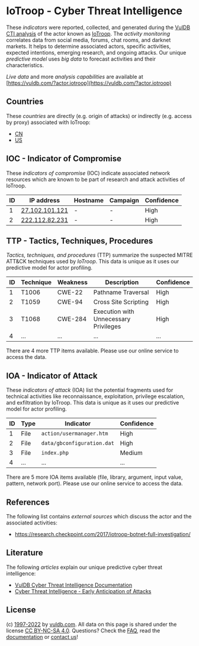 # IoTroop - Cyber Threat Intelligence

These _indicators_ were reported, collected, and generated during the [VulDB CTI analysis](https://vuldb.com/?kb.cti) of the actor known as [IoTroop](https://vuldb.com/?actor.iotroop). The _activity monitoring_ correlates data from social media, forums, chat rooms, and darknet markets. It helps to determine associated actors, specific activities, expected intentions, emerging research, and ongoing attacks. Our unique _predictive model_ uses _big data_ to forecast activities and their characteristics.

_Live data_ and more _analysis capabilities_ are available at [https://vuldb.com/?actor.iotroop](https://vuldb.com/?actor.iotroop)

## Countries

These _countries_ are directly (e.g. origin of attacks) or indirectly (e.g. access by proxy) associated with IoTroop:

* [CN](https://vuldb.com/?country.cn)
* [US](https://vuldb.com/?country.us)

## IOC - Indicator of Compromise

These _indicators of compromise_ (IOC) indicate associated network resources which are known to be part of research and attack activities of IoTroop.

ID | IP address | Hostname | Campaign | Confidence
-- | ---------- | -------- | -------- | ----------
1 | [27.102.101.121](https://vuldb.com/?ip.27.102.101.121) | - | - | High
2 | [222.112.82.231](https://vuldb.com/?ip.222.112.82.231) | - | - | High

## TTP - Tactics, Techniques, Procedures

_Tactics, techniques, and procedures_ (TTP) summarize the suspected MITRE ATT&CK techniques used by _IoTroop_. This data is unique as it uses our predictive model for actor profiling.

ID | Technique | Weakness | Description | Confidence
-- | --------- | -------- | ----------- | ----------
1 | T1006 | CWE-22 | Pathname Traversal | High
2 | T1059 | CWE-94 | Cross Site Scripting | High
3 | T1068 | CWE-284 | Execution with Unnecessary Privileges | High
4 | ... | ... | ... | ...

There are 4 more TTP items available. Please use our online service to access the data.

## IOA - Indicator of Attack

These _indicators of attack_ (IOA) list the potential fragments used for technical activities like reconnaissance, exploitation, privilege escalation, and exfiltration by IoTroop. This data is unique as it uses our predictive model for actor profiling.

ID | Type | Indicator | Confidence
-- | ---- | --------- | ----------
1 | File | `action/usermanager.htm` | High
2 | File | `data/gbconfiguration.dat` | High
3 | File | `index.php` | Medium
4 | ... | ... | ...

There are 5 more IOA items available (file, library, argument, input value, pattern, network port). Please use our online service to access the data.

## References

The following list contains _external sources_ which discuss the actor and the associated activities:

* https://research.checkpoint.com/2017/iotroop-botnet-full-investigation/

## Literature

The following _articles_ explain our unique predictive cyber threat intelligence:

* [VulDB Cyber Threat Intelligence Documentation](https://vuldb.com/?kb.cti)
* [Cyber Threat Intelligence - Early Anticipation of Attacks](https://www.scip.ch/en/?labs.20201022)

## License

(c) [1997-2022](https://vuldb.com/?kb.changelog) by [vuldb.com](https://vuldb.com/?kb.about). All data on this page is shared under the license [CC BY-NC-SA 4.0](https://creativecommons.org/licenses/by-nc-sa/4.0/). Questions? Check the [FAQ](https://vuldb.com/?kb.faq), read the [documentation](https://vuldb.com/?kb) or [contact us](https://vuldb.com/?contact)!

